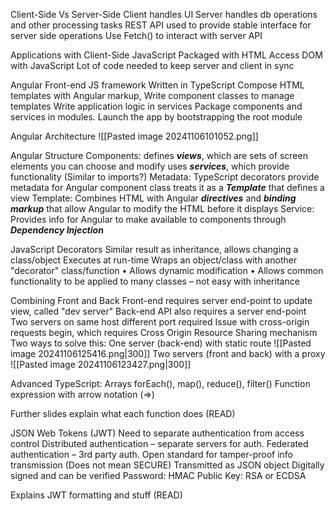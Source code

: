 Client-Side Vs Server-Side
	Client handles UI
	Server handles db operations and other processing tasks
	REST API used to provide stable interface for server side operations
	Use Fetch() to interact with server API

Applications with Client-Side JavaScript
	Packaged with HTML
	Access DOM with JavaScript
	Lot of code needed to keep server and client in sync

Angular
	Front-end JS framework
		Written in TypeScript
	Compose HTML templates with Angular markup,
	Write component classes to manage templates
	Write application logic in services
	Package components and services in modules.
	Launch the app by bootstrapping the root module

Angular Architecture
![[Pasted image 20241106101052.png]]

Angular Structure
	Components:
		defines ***views***, which are sets of screen elements you can choose and modify
		uses ***services***, which provide functionality (Similar to imports?)
	Metadata:
		TypeScript decorators provide metadata for Angular
		component class treats it as a ***Template*** that defines a view
			Template:
				Combines HTML with Angular ***directives*** and ***binding markup*** that allow Angular to modify the HTML before it displays
			Service:
				Provides info for Angular to make available to components through ***Dependency Injection***

JavaScript Decorators
	Similar result as inheritance, allows changing a class/object
	Executes at run-time
	Wraps an object/class with another "decorator" class/function
		• Allows dynamic modification
		• Allows common functionality to be applied to many classes – not easy with inheritance

Combining Front and Back
	Front-end requires server end-point to update view, called "dev server"
	Back-end API also requires a server end-point
	Two servers on same host different port required
		Issue with cross-origin requests begin, which requires Cross Origin Resource Sharing mechanism
	Two ways to solve this:
		One server (back-end) with static route
		![[Pasted image 20241106125416.png|300]]
		Two servers (front and back) with a proxy
		![[Pasted image 20241106123427.png|300]]

Advanced TypeScript:
Arrays
	forEach(), map(), reduce(), filter()
Function expression with arrow notation (=>)

Further slides explain what each function does (READ)

JSON Web Tokens (JWT)
Need to separate authentication from access control
	Distributed authentication – separate servers for auth.
	Federated authentication – 3rd party auth.
Open standard for tamper-proof info transmission (Does not mean SECURE)
Transmitted as JSON object
Digitally signed and can be verified
	Password: HMAC
	Public Key: RSA or ECDSA

Explains JWT formatting and stuff (READ)
